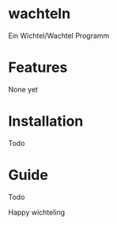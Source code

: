 # wachteln
Ein Wichtel/Wachtel Programm

# Features
None yet

# Installation
Todo

# Guide
Todo

Happy wichteling
